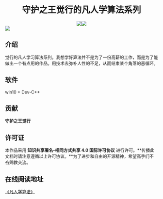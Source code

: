 # <center>守护之王觉行的凡人学算法系列</center>

<center><a href ="https://space.bilibili.com/331874257/" target = "_blank"><img src="https://img.shields.io/badge/B站-@觉行-brightgreen"></a><a href ="https://github.com/HissenWang/motalAlgorithm" target = "_blank"><img src="https://img.shields.io/github/stars/HissenWang/motalAlgorithm.svg?style=social&label=Stars"></a></center>

<img src="https://cdn.jsdelivr.net/gh/HissenWang/images/img/AgoCov.jpeg" style="zoom:Infinity%;" />

## 介绍

觉行的凡人学习算法系列。我想学好算法并不是为了一份高薪的工作，而是为了能做出一个有点用的作品。用技术去弥补人性的不足，从而结束某个角落的恶循环。

## 软件

win10 + Dev-C++


## 贡献

**守护之王觉行**

## 许可证

本作品采用 **知识共享署名-相同方式共享 4.0 国际许可协议** 进行许可。**传播此文档时请注意遵循以上许可协议。**为了进步和自由的开源精神，希望高手们不吝赐教交流。

## 在线阅读地址

[《凡人学算法》](https://hissenwang.github.io/motalAlgorithm/)

